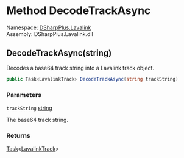 # Method DecodeTrackAsync

Namespace: [DSharpPlus.Lavalink](DSharpPlus.Lavalink.md)  
Assembly: DSharpPlus.Lavalink.dll

## <a id="DSharpPlus_Lavalink_LavalinkRestClient_DecodeTrackAsync_System_String_"></a>DecodeTrackAsync\(string\)

Decodes a base64 track string into a Lavalink track object.

```csharp
public Task<LavalinkTrack> DecodeTrackAsync(string trackString)
```

### Parameters

`trackString` [string](https://learn.microsoft.com/dotnet/api/system.string)

The base64 track string.

### Returns

[Task](https://learn.microsoft.com/dotnet/api/system.threading.tasks.task\-1)<[LavalinkTrack](DSharpPlus.Lavalink.LavalinkTrack.md)\>

